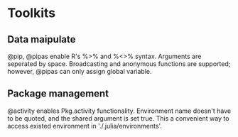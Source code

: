 # Toolkits
## Data maipulate
@pip, @pipas enable R's %>% and %<>% syntax. Arguments are seperated by space. Broadcasting and anonymous functions are supported; however, @pipas can only assign global variable.
## Package management
@activity enables Pkg.activity functionality. Environment name doesn't have to be quoted, and the shared argument is set true. This a convenient way to access existed environment in './.julia/environments'.
